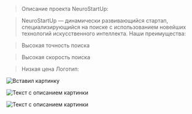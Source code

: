 >Описание проекта NeuroStartUp:

>NeuroStartUp — динамически развивающийся стартап, специализирующийся на поиске с использованием новейших технологий искусственного интеллекта. Наши преимущества:

>Высокая точность поиска

>Высокая скорость поиска

>Низкая цена
Логотип:

![Вставил картинку](C:/Users/Marat/Documents/GitHub/Images/ImageFromNetologyLeason.png)

<image src="C:/Users/Marat/Documents/GitHub/Images/ImageFromNetologyLeason.png" alt="Текст с описанием картинки">

![Текст с описанием картинки](https://i.ibb.co/v4bF4wB/Image-From-Netology-Leason.png)
